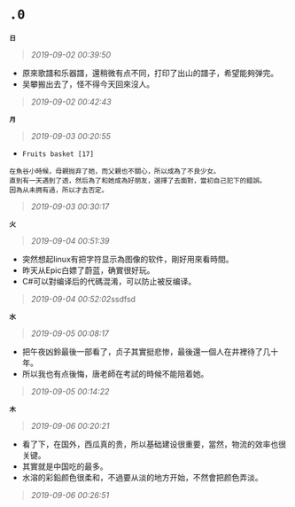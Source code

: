 **`.0`**
========
**`日`**
>*2019-09-02 00:39:50*
- 原來歌譜和乐器譜，還稍微有点不同，打印了出山的譜子，希望能夠弹完。
- 吴攀搬出去了，怪不得今天回來沒人。
>*2019-09-02 00:42:43*

**`月`**
>*2019-09-03 00:20:55*
- `Fruits basket [17]`
```
在魚谷小時候，母親抛弃了她，而父親也不關心，所以成為了不良少女。
直到有一天遇到了透，然后為了和她成為好朋友，選擇了去面對，當初自己犯下的錯誤。
因為从未拥有過，所以才去否定。
```
>*2019-09-03 00:30:17*

**`火`**
>*2019-09-04 00:51:39*
- 突然想起linux有把字符显示為图像的软件，剛好用來看時間。
- 昨天从Epic白嫖了蔚蓝，确實很好玩。
- C#可以對编译后的代碼混淆，可以防止被反编译。
>*2019-09-04 00:52:02*ssdfsd

**`水`**
>*2019-09-05 00:08:17*
- 把午夜凶鈴最後一部看了，贞子其實挺悲惨，最後還一個人在井裡待了几十年。
- 所以我也有点後悔，唐老師在考試的時候不能陪着她。
>*2019-09-05 00:14:22*

**`木`**
>*2019-09-06 00:20:21*
- 看了下，在国外，西瓜真的贵，所以基础建设很重要，當然，物流的效率也很关键。
- 其實就是中国吃的最多。
- 水溶的彩鉛颜色很柔和，不過要从淡的地方开始，不然會把颜色弄淡。
>*2019-09-06 00:26:51*
